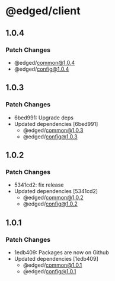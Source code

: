 # @edged/client

## 1.0.4

### Patch Changes

- @edged/common@1.0.4
- @edged/config@1.0.4

## 1.0.3

### Patch Changes

- 6bed991: Upgrade deps
- Updated dependencies [6bed991]
  - @edged/common@1.0.3
  - @edged/config@1.0.3

## 1.0.2

### Patch Changes

- 5341cd2: fix release
- Updated dependencies [5341cd2]
  - @edged/common@1.0.2
  - @edged/config@1.0.2

## 1.0.1

### Patch Changes

- 1edb409: Packages are now on Github
- Updated dependencies [1edb409]
  - @edged/common@1.0.1
  - @edged/config@1.0.1
